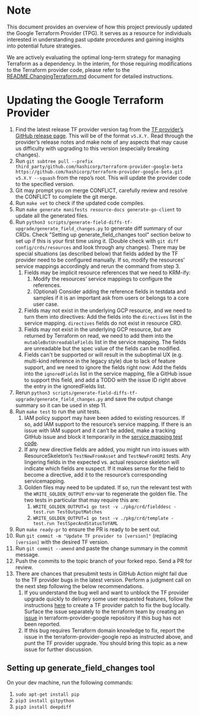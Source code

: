 # Note
This document provides an overview of how this project previously updated the Google Terraform Provider (TPG). It serves as a resource for individuals interested in understanding past update procedures and gaining insights into potential future strategies.

We are actively evaluating the optimal long-term strategy for managing Terraform as a dependency. In the interim, for those requiring modifications to the Terraform provider code, please refer to the [README.ChangingTerraform.md](README.ChangingTerraform.md) document for detailed instructions.


# Updating the Google Terraform Provider

1.  Find the latest release TF provider version tag from the
    [TF provider’s GitHub release page](https://github.com/hashicorp/terraform-provider-google-beta/releases).
    This will be of the format `v5.X.Y.` Read through the provider’s release
    notes and make note of any aspects that may cause us difficulty with
    upgrading to this version (especially breaking changes).
2.  Run `git subtree pull --prefix third_party/github.com/hashicorp/terraform-provider-google-beta https://github.com/hashicorp/terraform-provider-google-beta.git v5.X.Y --squash` from the repo’s root. This will update the provider code to the specified version.
3.  Git may prompt you on merge CONFLICT, carefully review and resolve the CONFLICT to complete the git merge.
4.  Run `make vet` to check if the updated code compiles. 
5.  Run `make generate manifests resource-docs generate-go-client` to update all
    the generated files.
6.  Run `python3
    scripts/generate-field-diffs-tf-upgrade/generate_field_changes.py` to
    generate diff summary of our CRDs. Check "Setting up generate_field_changes
    tool" section below to set up if this is your first time using it. (Double
    check with `git diff config/crds/resources` and look through any changes).
    There may be special situations (as described below) that fields added by
    the TF provider need to be configured manually. If so, modify the resources’
    service mappings accordingly and rerun the command from step 3.
    1.  Fields may be implicit resource references that we need to KRM-ify:
        1.  Modify the resources’ service mappings to configure the references.
        1.  (Optional) Consider adding the reference fields in testdata and
            samples if it is an important ask from users or belongs to a
            core user case.
    1.  Fields may not exist in the underlying GCP resource, and we need
        to turn them into directives: Add the fields into the `directives` list
        in the service mapping. `directives` fields do not exist in resource CRD.
    1.  Fields may not exist in the underlying GCP resource, but are returned
        by Terraform on read, we need to add them into the `mutableButUnreadableFields`
        list in the service mapping. The fields are unreadable but the spec value of
        the fields can be modified.
    1.  Fields can't be supported or will result in the suboptimal UX (e.g.
        multi-kind reference in the legacy style) due to lack of feature
        support, and we need to ignore the fields right now: Add the fields into
        the `ignoredFields` list in the service mapping, file a GitHub issue 
        to support this field, and add a TODO with the issue ID right above the
        entry in the ignoredFields list.
7.  Rerun `python3
    scripts/generate-field-diffs-tf-upgrade/generate_field_changes.py` and save 
    the output change summary so it can be used in step 11.
8.  Run `make test` to run the unit tests.
    1.  IAM policy support may have been added to existing resources. If so, add
        IAM support to the resource’s service mapping. If there is an issue with
        IAM support and it can’t be added, make a tracking GitHub issue and
        block it temporarily in the [service mapping test code](config/tests/servicemapping/servicemapping_test.go).
    1.  If any new directive fields are added, you might run into issues with
        ResourceSkeleton’s `TestNewFromAsset` and `TestNewFromURI` tests. Any
        lingering fields in the expected vs. actual resource skeleton will
        indicate which fields are suspect. If it makes sense for the field to
        become a directive, add it to the resource’s corresponding
        servicemapping.
    1.  Golden files may need to be updated. If so, run the relevant test with
        the `WRITE_GOLDEN_OUTPUT` env-var to regenerate the golden file. The two tests in
        particular that may require this are:
        1.  `WRITE_GOLDEN_OUTPUT=1 go test -v ./pkg/crd/fielddesc -test.run TestOutputMatches`
        1.  `WRITE_GOLDEN_OUTPUT=1 go test -v ./pkg/crd/template -test.run TestSpecAndStatusToYAML`
9.  Run `make ready-pr` to ensure the PR is ready to be sent out.
10. Run `git commit -m "Update TF provider to [version]"` (replacing
    `[version]` with the desired TF version.
11. Run `git commit --amend` and paste the change summary in the commit message.
12. Push the commits to the topic branch of your forked repo.
    Send a PR for review.
13. There are chances that presubmit tests in GitHub Action might fail due to the
    TF provider bugs in the latest version. Perform a judgment call on the next
    step following the below recommendations.
    1.  If you understand the bug well and want to unblock the TF provider
        upgrade quickly to delivery some user requested features, follow the
        instructions [here](README.ChangingTerraform.md) to create a TF provider
        patch to fix the bug locally. Surface the issue separately to the
        terraform team by creating an
        [issue](https://github.com/hashicorp/terraform-provider-google/issues)
        in terraform-provider-google repository if this bug has not been
        reported.
    1.  If this bug requires Terraform domain knowledge to fix, report the issue
        in the terraform-provider-google repo as instructed above, and punt the
        TF provider upgrade. You should bring this topic as a new issue for
        further discussion.

## Setting up generate_field_changes tool

On your dev machine, run the following commands:

1.  `sudo apt-get install pip`
2.  `pip3 install gitpython`
3.  `pip3 install deepdiff`
